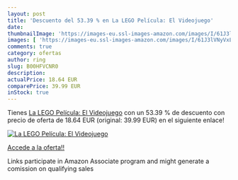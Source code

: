 ```yaml
---
layout: post
title: 'Descuento del 53.39 % en La LEGO Película: El Videojuego'
date: 
thumbnailImage: 'https://images-eu.ssl-images-amazon.com/images/I/61J3lVNyVxL._SL200_.jpg'
images: [ 'https://images-eu.ssl-images-amazon.com/images/I/61J3lVNyVxL._SL200_.jpg' ]
comments: true
category: ofertas
author: ring
slug: B00HFVCNR0
description:
actualPrice: 18.64 EUR
comparePrice: 39.99 EUR
inStock: true
---
```


Tienes [La LEGO Película: El Videojuego](https://www.amazon.es/dp/B00HFVCNR0/?tag=tolees-21) con un 53.39 % de descuento con precio de oferta de 18.64 EUR (original: 39.99 EUR) en el siguiente enlace!

[![La LEGO Película: El Videojuego](https://images-eu.ssl-images-amazon.com/images/I/61J3lVNyVxL._SL200_.jpg)](https://www.amazon.es/dp/B00HFVCNR0/?tag=tolees-21)

[Accede a la oferta!!](https://www.amazon.es/dp/B00HFVCNR0/?tag=tolees-21)

Links participate in Amazon Associate program and might generate a comission on qualifying sales


